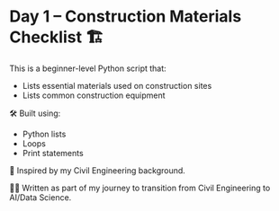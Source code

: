 # Day 1 – Construction Materials Checklist 🏗️

This is a beginner-level Python script that:
- Lists essential materials used on construction sites
- Lists common construction equipment

🛠️ Built using:
- Python lists
- Loops
- Print statements

🔧 Inspired by my Civil Engineering background.

👨‍💻 Written as part of my journey to transition from Civil Engineering to AI/Data Science.